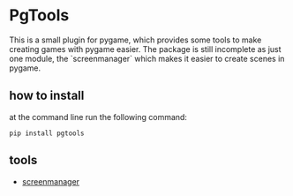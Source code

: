 <h1>PgTools</h1>

<p>This is a small plugin for pygame, which provides
some tools to make creating games with pygame easier.
The package is still incomplete as just one module, the `screenmanager`
which makes it easier to create scenes in pygame.</p>

<h2>how to install</h2>

<p>at the command line run the following command:</p>

````commandline
pip install pgtools
````

<h2>tools</h2>

 - [screenmanager](documents/screenmanager.md)
